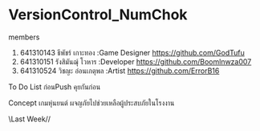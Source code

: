 # VersionControl_NumChok

members 
1. 641310143 ธีพัชร์ เกาะทอง :Game Designer https://github.com/GodTufu
2. 641310151 รังสิมันฌุ์ โวหาร :Developer https://github.com/Boomlnwza007
3. 641310524 วิชญะ อ่อนเกตุพล :Artist https://github.com/ErrorB16

To Do List
ก่อนPush คุยกันก่อน 

Concept
เกมหุ่นยนต์ ผจญภัยไปช่วยเหลือผู้ประสบภัยในโรงงาน 

\\Last Week//